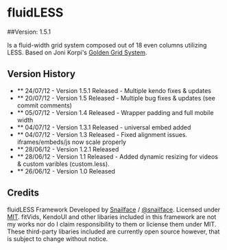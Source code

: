 # fluidLESS
##Version: 1.5.1

Is a fluid-width grid system composed out of 18 even columns utilizing LESS. Based on Joni Korpi's [Golden Grid System](https://github.com/jonikorpi/Golden-Grid-System).

## Version History

- ** 24/07/12 - Version 1.5.1 Released - Multiple kendo fixes & updates
- ** 20/07/12 - Version 1.5 Released - Multiple bug fixes & updates (see commit comments)
- ** 05/07/12 - Version 1.4 Released - Wrapper padding and full mobile width
- ** 04/07/12 - Version 1.3.1 Released - universal embed added 
- ** 04/07/12 - Version 1.3 Released - Fixed alignment issues. iframes/embeds/js now scale properly
- ** 28/06/12 - Version 1.2.1 Released
- ** 28/06/12 - Version 1.1 Released - Added dynamic resizing for videos & custom varibles (custom.less).
- ** 26/06/12 - Version 1.0 Released

## Credits
 
fluidLESS Framework Developed by [Snailface](http://snailface.com/) / [@snailface](http://twitter.com/snailface/).
Licensed under [MIT](http://opensource.org/licenses/mit-license.php). fitVids, KendoUI and other libaries included in this framework are not my works nor do I claim responsibility to them or liciense them under MIT. These third-party libaries included are currently open source however, that is subject to change without notice.
